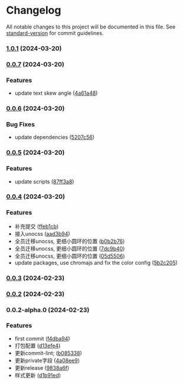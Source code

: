 # Changelog

All notable changes to this project will be documented in this file. See [standard-version](https://github.com/conventional-changelog/standard-version) for commit guidelines.

### [1.0.1](https://github.com/JacobZyy/react-dashboard/compare/v0.0.7...v1.0.1) (2024-03-20)

### [0.0.7](https://github.com/JacobZyy/react-dashboard/compare/v0.0.6...v0.0.7) (2024-03-20)


### Features

* update text skew angle ([4a61a48](https://github.com/JacobZyy/react-dashboard/commit/4a61a48f45675ef61c19fd6836c9f76a8b751554))

### [0.0.6](https://github.com/JacobZyy/react-dashboard/compare/v0.0.5...v0.0.6) (2024-03-20)


### Bug Fixes

* update dependencies ([5207c56](https://github.com/JacobZyy/react-dashboard/commit/5207c56b05ca5564b48c29d9511016e08fc2022d))

### [0.0.5](https://github.com/JacobZyy/react-dashboard/compare/v0.0.4...v0.0.5) (2024-03-20)


### Features

* update scripts ([87ff3a8](https://github.com/JacobZyy/react-dashboard/commit/87ff3a8c1552da64c188c7e6f861077376016674))

### [0.0.4](https://github.com/JacobZyy/react-dashboard/compare/v0.0.3...v0.0.4) (2024-03-20)


### Features

* 补充提交 ([ffeb1cb](https://github.com/JacobZyy/react-dashboard/commit/ffeb1cb328204c182f9edef151d8b0b15eb58146))
* 接入unocss ([aad3b94](https://github.com/JacobZyy/react-dashboard/commit/aad3b94bc16e8120186eb5b8358f54da30ed677b))
* 全员迁移unocss, 更细小圆环的位置 ([b0b2b76](https://github.com/JacobZyy/react-dashboard/commit/b0b2b7612a93ca02d22248138e104c88ae914e14))
* 全员迁移unocss, 更细小圆环的位置 ([7dc9b40](https://github.com/JacobZyy/react-dashboard/commit/7dc9b40ba6c5329786a79f5f62734f81023c0523))
* 全员迁移unocss, 更细小圆环的位置 ([05d5506](https://github.com/JacobZyy/react-dashboard/commit/05d550610ed897ba4ac610cd6c22b92206391bad))
* update packages, use chromajs and fix the color config ([5b2c205](https://github.com/JacobZyy/react-dashboard/commit/5b2c205a7664d3c71f9558d66e808fad664fbe6d))

### [0.0.3](https://github.com/JacobZyy/react-dashboard/compare/v0.0.2...v0.0.3) (2024-02-23)

### [0.0.2](https://github.com/JacobZyy/react-dashboard/compare/v0.0.2-alpha.0...v0.0.2) (2024-02-23)

### 0.0.2-alpha.0 (2024-02-23)


### Features

* first commit ([f4dba94](https://github.com/JacobZyy/react-dashboard/commit/f4dba949d24f37a612dd18f94dea9c29a942d249))
* 打包配置 ([d13efe4](https://github.com/JacobZyy/react-dashboard/commit/d13efe43fb7d30bed4731d055dc82b37f0aa6325))
* 更新commit-lint; ([b085338](https://github.com/JacobZyy/react-dashboard/commit/b085338548e616a333639299f3d827f35a71fd52))
* 更新private字段 ([4a08ee9](https://github.com/JacobZyy/react-dashboard/commit/4a08ee9b84bb228f04431977cf9fdc3910eaeec1))
* 更新release ([9838a6f](https://github.com/JacobZyy/react-dashboard/commit/9838a6f8f061e0b6b0447b6def67b178e5aa4221))
* 样式更新 ([d1b91ed](https://github.com/JacobZyy/react-dashboard/commit/d1b91ed5971a53c9160f94c934d5fea7db37d0c7))

